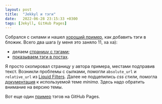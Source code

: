 ```yaml
---
layout: post
title:  "Jekkyl и тэги"
date:   2022-06-28 23:15:33 +0300
tags: [Jekyll, GitHub Pages]
---
```


Собрался с силами и нашел [хороший пример](https://blog.lanyonm.org/articles/2013/11/21/alphabetize-jekyll-page-tags-pure-liquid.html), как добавить тэги в бложик.
Всего два шага (у меня это заняло 11, ха ха):
- делаем [страницу с
  тэгами](https://github.com/dvg4000/some-notes/blob/gh-pages/tags.md);
- [показываем тэги в
  постах](https://github.com/dvg4000/some-notes/blob/gh-pages/_layouts/post.html#L8).

Я просто скопировал страницу у автора примера, местами подправив текст. 
Возникли проблемы с сылками, помогли `absolute_url` и `relative_url` из 
[Liquid Filters](https://jekyllrb.com/docs/liquid/filters/).
Далее не подцепились *css стили*, помогла
[документация](https://github.com/jekyll/minima/blob/v2.5.0/README.md) к используемой теме *minima*. 
Здесь надо обратить внимание на версию темы. 

Вот еще один
[пример](https://peterroelants.github.io/posts/adding-tags-to-github-pages/) тэгов на GitHub Pages. 
